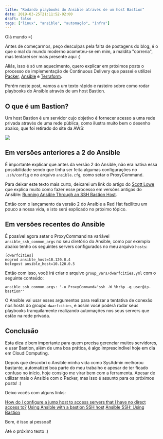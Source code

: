 ```yaml
---
title: "Rodando playbooks do Ansible através de um host Bastion"
date: 2019-03-25T21:11:52-02:00
draft: false
tags: ["linux", "ansible", "automação", "infra"]
---
```


Olá mundo =)

Antes de começarmos, peço desculpas pela falta de postagens do blog, é o que o mal do mundo moderno acometeu-se em mim, a maldita "correria", mas tentarei ser mais presente aqui :)

Aliás, isso é só um aquecimento, quero explicar em próximos posts o processo de implementação de Continuous Delivery que passei e utilizei [Packer](https://www.packer.io/), [Ansible](https://www.ansible.com/) e [Terraform](https://www.terraform.io).

Porém neste post, vamos a um texto rápido e rasteiro sobre como rodar playbooks do Ansible através de um host Bastion.

## O que é um Bastion?

Um host Bastion é um servidor cujo objetivo é fornecer acesso a uma rede privada através de uma rede pública, como ilustra muito bem o desenho abaixo, que foi retirado do site da AWS:

![](/img/bastion.png)

## Em versões anteriores a 2 do Ansible

É importante explicar que antes da versão 2 do Ansible, não era nativa essa possibilidade sendo que tinha ser feita algumas configurações no `.ssh/config` e no arquivo `ansible.cfg`, como setar o ProxyCommand.

Para deixar este texto mais curto, deixarei um link do artigo do [Scott Lowe](https://twitter.com/scott_lowe) que explica muito como fazer esse processo em versões antigas do Ansible: [Running Ansible Through an SSH Bastion Host](https://blog.scottlowe.org/2015/12/24/running-ansible-through-ssh-bastion-host/).

Então com o lançamento da versão 2 do Ansible a Red Hat facilitou um pouco a nossa vida, e isto será explicado no próximo tópico.

## Em versões recentes do Ansible

É possível agora setar o ProxyCommand na variável `ansible_ssh_common_args` no seu diretório do Ansible, como por exemplo abaixo tenho os seguintes servers configurados no meu arquivo `hosts`:

```
[dwarfcities]
nogrod ansible_host=10.120.0.4
belegost ansible_host=10.120.0.5
```

Então com isso, você irá criar o arquivo `group_vars/dwarfcities.yml` com o seguinte conteúdo:

```
ansible_ssh_common_args: '-o ProxyCommand="ssh -W %h:%p -q user@ip-bastion"'
```

O Ansible vai usar esses argumentos para realizar a tentativa de conexão nos hosts do groupo `dwarfcities`, e assim você poderá rodar seus playbooks tranquilamente realizando automações nos seus servers que estão na rede privada.

## Conclusão

Esta dica é bem importante para quem precisa gerenciar muitos servidores, e usar Bastion, além de uma boa prática, é algo imprescindível hoje em dia em Cloud Computing.

Depois que descobri o Ansible minha vida como SysAdmin melhorou bastante, automatizei boa parte do meu trabalho e apesar de ter ficado confuso no início, hoje consigo me virar bem com a ferramenta. Apesar de utilizar mais o Ansible com o Packer, mas isso é assunto para os próximos posts! :)

Deixo vocês com alguns links:

[How do I configure a jump host to access servers that I have no direct access to?](https://docs.ansible.com/ansible/latest/reference_appendices/faq.html#how-do-i-configure-a-jump-host-to-access-servers-that-i-have-no-direct-access-to)
[Using Ansible with a bastion SSH host](https://alexbilbie.com/2014/07/using-ansible-with-a-bastion-host/)
[Ansible SSH: Using Bastion](https://medium.com/@yagonobre/ansible-ssh-using-bastion-95ec5b28b87e)

Bom, é isso aí pessoal!

Até o próximo texto :)